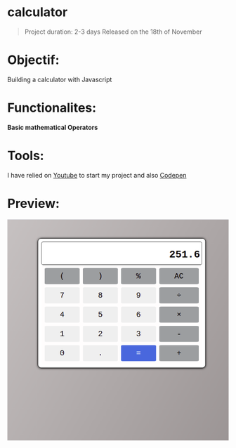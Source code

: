 # calculator
> Project duration: 2-3 days Released on the 18th of November


# Objectif:

Building a calculator with Javascript

# Functionalites:

**Basic mathematical Operators**

# Tools:

I have relied on [Youtube](https://www.youtube.com/watch?v=GWkLkHLAOb8&ab_channel=CodesofStrategy) to start my project and also [Codepen](https://codepen.io/paulinewang/pen/rQpOVP?editors=1010)

# Preview:

![image](https://github.com/GuyRichardib/calculator/blob/main/calc.png)

